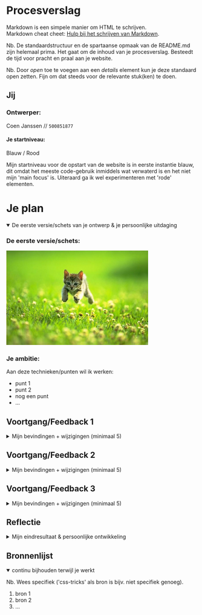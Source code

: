 # Procesverslag
Markdown is een simpele manier om HTML te schrijven.  
Markdown cheat cheet: [Hulp bij het schrijven van Markdown](https://github.com/adam-p/markdown-here/wiki/Markdown-Cheatsheet).

Nb. De standaardstructuur en de spartaanse opmaak van de README.md zijn helemaal prima. Het gaat om de inhoud van je procesverslag. Besteedt de tijd voor pracht en praal aan je website.

Nb. Door *open* toe te voegen aan een *details* element kun je deze standaard open zetten. Fijn om dat steeds voor de relevante stuk(ken) te doen.




## Jij

### Ontwerper:
Coen Janssen // `500851877`<br>

#### Je startniveau:
Blauw / Rood

Mijn startniveau voor de opstart van de website is in eerste instantie blauw, dit omdat het meeste code-gebruik inmiddels wat verwaterd is en het niet mijn 'main focus' is. Uiteraard ga ik wel experimenteren met 'rode' elementen.


# Je plan

<details open>
  <summary>De eerste versie/schets van je ontwerp & je persoonlijke uitdaging</summary>

  ### De eerste versie/schets:
  <img src="readme-images/dummy-plaatje.jpg" width="375px" alt="eerste versie/schets">


  ### Je ambitie: 
  Aan deze technieken/punten wil ik werken:
  - punt 1
  - punt 2
  - nog een punt
  - ...
 
</details>




## Voortgang/Feedback 1

<details>
  <summary>Mijn bevindingen + wijzigingen (minimaal 5)</summary>

  ### Bevinding 1:
  Het concept past goed bij het onderwerp. Alle interactieve elementen hebben te maken met auto's. Echter niet specifiek BMW, wat is er BMW eigen aan dit concept? Dit zou je ook precies zo met Audi of Mercedes kunnen doen.

  #### oplossing:
  Wie rijdt er nou in een Audi of Mercedes? Nee, maar hetzelfde geldt hier voor Joost en Wessel; waarom specifiek die Pokémon - wat maakt die beter dan een andere? Of waarom een Playstation in plaats van een Xbox? Daarom is het onderwerp gekozen op een persoonlijke voorkeur, waarbij de interactieve elementen passend zijn bij de auto. 

  Kenmerkende punten voor BMW-rijders zijn vaak: geen knipperlicht gebruiken en seinen (bij hoge snelheden), wellicht dat er dit soort kleine kenmerken verwerkt kunnen worden binnen de website om het toch kernmerkend te maken.


  ### Bevinding 2:
  Wat mij betreft is het concept krachtig genoeg. Progressive disclosure is enigszins toegepast. Je ziet per auto pas wat er achter schuilt, je zou met de logo's kunnen spelen, dat je ziet dat er andere logo's zijn.

  #### oplossing:
  Het beeldmerk van BMW is door de jaren heen sterk veranderd, waar er vroeger veel detail was is het tegenwoordig zo minimalistisch mogelijk gemaakt. De gekozen auto's binnen de website zullen in jaren sterk verschillen, hierdoor gaat het logo soms natuurlijk ook terug in de tijd en soms weer richting het huidige. 

  Wanneer een auto vooraan rijdt, past het logo zich aan naar mate in welk jaartal je zit met de auto. Andere optie zou zijn om wanneer je in de details duikt van een specifieke auto, dat daarmee het logo veranderd.


  ### Bevinding 3:
  Probeer na te denken over de 'zero state' van de site, staan alle auto's er gelijk al of moet je het stoplicht aan zetten om ze allemaal te zien?

  #### oplossing:
  {NOG TYPEN}


  ### Bevinding 4:
  Leuke paasei, stoplichten zijn interactief en passen bij het onderwerp.

  #### oplossing:
  {NOG TYPEN}


  ### Bevinding 5:
  Zelfde geldt voor de rijdende auto's. Die passen bij het rode/groene stoplicht. Wel/niet rijden.

  #### oplossing:
  {NOG TYPEN}

</details>




## Voortgang/Feedback 2

<details>
  <summary>Mijn bevindingen + wijzigingen (minimaal 5)</summary>
  
  ### Bevinding 1:
  Omschrijving van wat er nog niet orde was (tekst en afbeeding(en)).

  #### oplossing:
  Beschrijving hoe je het hebt hebt opgelost of als het niet gelukt is hoe je het zou oplossen (tekst en afbeeding(en)).



  ### Bevinding 2:
  Omschrijving van wat er nog niet orde was (tekst en afbeeding(en)).

  #### oplossing:
  Beschrijving hoe je het hebt hebt opgelost of als het niet gelukt is hoe je het zou oplossen (tekst en afbeeding(en)).



  ### Bevinding 3:
  ...

</details>




## Voortgang/Feedback 3

<details>
  <summary>Mijn bevindingen + wijzigingen (minimaal 5)</summary>
  
  ### Bevinding 1:
  Omschrijving van wat er nog niet orde was (tekst en afbeeding(en)).

  #### oplossing:
  Beschrijving hoe je het hebt hebt opgelost of als het niet gelukt is hoe je het zou oplossen (tekst en afbeeding(en)).



  ### Bevinding 2:
  Omschrijving van wat er nog niet orde was (tekst en afbeeding(en)).

  #### oplossing:
  Beschrijving hoe je het hebt hebt opgelost of als het niet gelukt is hoe je het zou oplossen (tekst en afbeeding(en)).



  ### Bevinding 3:
  ...

</details>




## Reflectie

<details>
  <summary>Mijn eindresultaat & persoonlijke ontwikkeling</summary>

  ### Je uitkomst - karakteristiek screenshot(s):
  <img src="readme-images/dummy-plaatje.jpg" width="375px" alt="final ontwerp">


  ### Dit ging goed/Heb ik geleerd: 
  Korte omschrijving met plaatje(s)

  <img src="readme-images/dummy-plaatje.jpg" width="375px" alt="top">


  ### Dit was lastig/Is niet gelukt:
  Korte omschrijving met plaatje(s)

  <img src="readme-images/dummy-plaatje.jpg" width="375px" alt="bummer">
</details>




## Bronnenlijst

<details open>
<summary>continu bijhouden terwijl je werkt</summary>

Nb. Wees specifiek ('css-tricks' als bron is bijv. niet specifiek genoeg).

1. bron 1
2. bron 2
3. ...

</details>